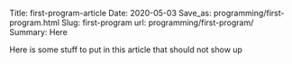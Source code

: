 Title: first-program-article
Date: 2020-05-03
Save_as: programming/first-program.html
Slug: first-program
url: programming/first-program/
Summary: Here 

Here is some stuff to put in this article that should not show up
